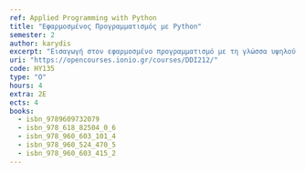 ```yaml
---
ref: Applied Programming with Python
title: "Εφαρμοσμένος Προγραμματισμός με Python"
semester: 2
author: karydis
excerpt: "Εισαγωγή στον εφαρμοσμένο προγραμματισμό με τη γλώσσα υψηλού επιπέδου Python. Ενδελεχής παρουσίαση βασικών θεωρητικών θεμάτων για τον προγραμματισμό με τη γλώσσα Python (Εισαγωγή στους αλγορίθμους - διαγράμματα ροής, Μεταβλητές και εκφράσεις, Δομές δεδομένων, Οι δομές ελέγχου ροής, Συναρτήσεις, Αναδρομή, Αναζήτηση-Ταξινόμηση, Οι πίνακες ως δομή δεδομένων, Είσοδος και έξοδος δεδομένων σε αρχεία). Εισαγωγική παρουσίαση εξελιγμένων θεμάτων για τον προγραμματισμό με τη γλώσσα Python (Εξαιρέσεις & αποσφαλμάτωση, Κλάσεις και αντικείμενα). Προγραμματισμός σύγχρονων ολοκληρωμένων εφαρμογών με χρήση έτοιμων βιβλιοθηκών όπου είναι απαραίτητο: παιχνίδι arcade, εφαρμογή οπτικοποίησης δεδομένων, προγραμματισμός εφαρμογών για Raspberry Pi, εφαρμογή αναγνώρισης ομιλίας, εφαρμογή εξαγωγής πληροφορίας από το διαδίκτυο (web scraping), εφαρμογή αναγνώρισης πινακίδας οχημάτων, εφαρμογή πολλαπλής ευθυγράμμισης ακολουθίας, ένα απλό API."
uri: "https://opencourses.ionio.gr/courses/DDI212/"
code: ΗΥ135
type: "Ο"
hours: 4
extra: 2Ε
ects: 4
books:
  - isbn_9789609732079
  - isbn_978_618_82504_0_6
  - isbn_978_960_603_101_4
  - isbn_978_960_524_470_5
  - isbn_978_960_603_415_2
---
```

